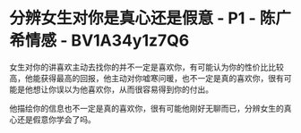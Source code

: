 # 分辨女生对你是真心还是假意 - P1 - 陈广希情感 - BV1A34y1z7Q6

女生对你的讲喜欢主动去找你的并不一定是喜欢你，有可能认为你的性价比比较高，他能获得最高的回报，他主动对你嘘寒问暖，也不一定是真的喜欢你，很有可能是他想让你误以为他喜欢你，从而很容易得到你的付出。

他描绘你的信息也不一定是真的喜欢你，很有可能他刚好无聊而已，分辨女生的真心还是假意你学会了吗。